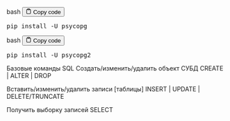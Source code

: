 <div class="code-element">
<div class="lang-line">
  <text>bash</text>
  <button class="copy-button"
          id="code1c2b830ee1431f384aff2e6ad3ec11e7b"
          onclick="copyCode(code1c2b830ee1431f384aff2e6ad3ec11e7, code1c2b830ee1431f384aff2e6ad3ec11e7b)">
    <svg stroke="currentColor"
         fill="none"
         stroke-width="2"
         viewBox="0 0 24 24"
         stroke-linecap="round"
         stroke-linejoin="round"
         class="h-4 w-4"
         height="1em"
         width="1em"
         xmlns="http://www.w3.org/2000/svg">
      <path d="M16 4h2a2 2 0 0 1 2 2v14a2 2 0 0 1-2 2H6a2 2 0 0 1-2-2V6a2 2 0 0 1 2-2h2"></path>
      <rect x="8" y="2" width="8" height="4" rx="1" ry="1"></rect>
    </svg>
    <text>Copy code</text>
  </button>

</div>
<div class="code" id="code1c2b830ee1431f384aff2e6ad3ec11e7"><div class="highlight"><pre><span></span>pip<span class="w"> </span>install<span class="w"> </span>-U<span class="w"> </span>psycopg
</pre></div></div>
</div>
<div class="code-element">
<div class="lang-line">
  <text>bash</text>
  <button class="copy-button"
          id="code3a3538def17a3b9c467af6bff0289463b"
          onclick="copyCode(code3a3538def17a3b9c467af6bff0289463, code3a3538def17a3b9c467af6bff0289463b)">
    <svg stroke="currentColor"
         fill="none"
         stroke-width="2"
         viewBox="0 0 24 24"
         stroke-linecap="round"
         stroke-linejoin="round"
         class="h-4 w-4"
         height="1em"
         width="1em"
         xmlns="http://www.w3.org/2000/svg">
      <path d="M16 4h2a2 2 0 0 1 2 2v14a2 2 0 0 1-2 2H6a2 2 0 0 1-2-2V6a2 2 0 0 1 2-2h2"></path>
      <rect x="8" y="2" width="8" height="4" rx="1" ry="1"></rect>
    </svg>
    <text>Copy code</text>
  </button>

</div>
<div class="code" id="code3a3538def17a3b9c467af6bff0289463"><div class="highlight"><pre><span></span>pip<span class="w"> </span>install<span class="w"> </span>-U<span class="w"> </span>psycopg2
</pre></div></div>
</div>

<p>Базовые команды SQL
Создать/изменить/удалить объект СУБД
CREATE | ALTER | DROP</p>
<p>Вставить/изменить/удалить записи [таблицы]
INSERT | UPDATE | DELETE/TRUNCATE</p>
<p>Получить выборку записей
SELECT</p>